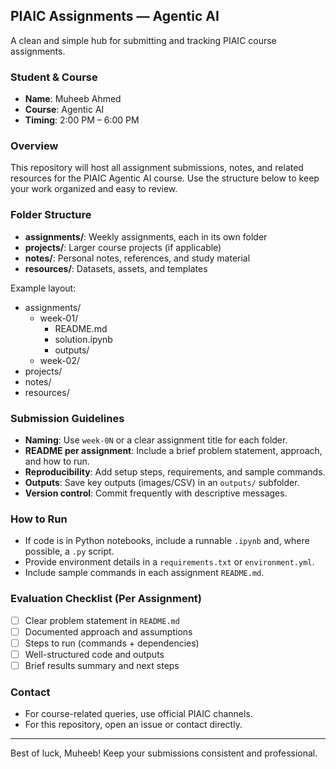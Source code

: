 ## PIAIC Assignments — Agentic AI

A clean and simple hub for submitting and tracking PIAIC course assignments.

### Student & Course

- **Name**: Muheeb Ahmed
- **Course**: Agentic AI
- **Timing**: 2:00 PM – 6:00 PM

### Overview

This repository will host all assignment submissions, notes, and related resources for the PIAIC Agentic AI course. Use the structure below to keep your work organized and easy to review.

### Folder Structure

- **assignments/**: Weekly assignments, each in its own folder
- **projects/**: Larger course projects (if applicable)
- **notes/**: Personal notes, references, and study material
- **resources/**: Datasets, assets, and templates

Example layout:

- assignments/
  - week-01/
    - README.md
    - solution.ipynb
    - outputs/
  - week-02/
- projects/
- notes/
- resources/

### Submission Guidelines

- **Naming**: Use `week-0N` or a clear assignment title for each folder.
- **README per assignment**: Include a brief problem statement, approach, and how to run.
- **Reproducibility**: Add setup steps, requirements, and sample commands.
- **Outputs**: Save key outputs (images/CSV) in an `outputs/` subfolder.
- **Version control**: Commit frequently with descriptive messages.

### How to Run

- If code is in Python notebooks, include a runnable `.ipynb` and, where possible, a `.py` script.
- Provide environment details in a `requirements.txt` or `environment.yml`.
- Include sample commands in each assignment `README.md`.

### Evaluation Checklist (Per Assignment)

- [ ] Clear problem statement in `README.md`
- [ ] Documented approach and assumptions
- [ ] Steps to run (commands + dependencies)
- [ ] Well-structured code and outputs
- [ ] Brief results summary and next steps

### Contact

- For course-related queries, use official PIAIC channels.
- For this repository, open an issue or contact directly.

---

Best of luck, Muheeb! Keep your submissions consistent and professional.
